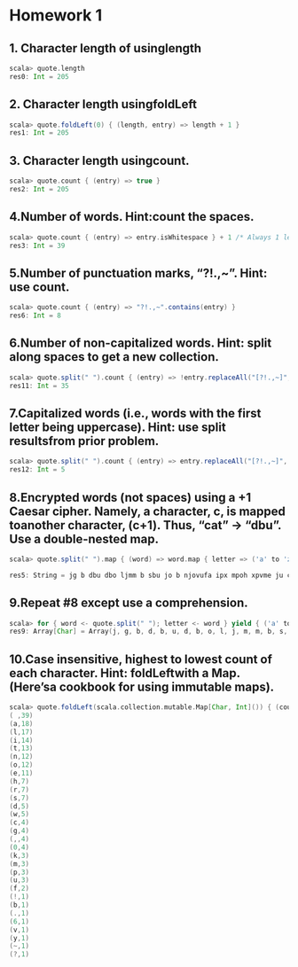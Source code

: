 # Homework 1

## 1. Character length of using ​length
```scala
scala> quote.length
res0: Int = 205
```

## 2. Character length using ​foldLeft
```scala
scala> quote.foldLeft(0) { (length, entry) => length + 1 }
res1: Int = 205
```

## 3. Character length using ​count​.
```scala
scala> quote.count { (entry) => true } 
res2: Int = 205
```

## 4.Number of words. ​Hint:​ count the spaces.
```scala
scala> quote.count { (entry) => entry.isWhitespace } + 1 /* Always 1 less space than words in English */
res3: Int = 39
```

## 5.Number of punctuation marks, “?!.,~”. ​Hint:​ use ​count​.
```scala
scala> quote.count { (entry) => "?!.,~".contains(entry) }
res6: Int = 8
```

## 6.Number of non-capitalized words. ​Hint:​ split along spaces to get a new collection.
```scala
scala> quote.split(" ").count { (entry) => !entry.replaceAll("[?!.,~]", "").head.isUpper } 
res11: Int = 35
```

## 7.Capitalized words (i.e., words with the first letter being uppercase). ​Hint:​ use split resultsfrom prior problem.
```scala
scala> quote.split(" ").count { (entry) => entry.replaceAll("[?!.,~]", "").head.isUpper } 
res12: Int = 5
```

## 8.Encrypted words (not spaces) using a +1 Caesar cipher. Namely, a character, ​c​, is mapped toanother character, (​c​+1). Thus, “cat” → “dbu”. Use a double-nested ​map​.
```scala
scala> quote.split(" ").map { (word) => word.map { letter => ('a' to 'z').apply(('a' to 'z').indexOf(letter.toLower)+1) } }.mkString(" ")

res5: String = jg b dbu dbo ljmm b sbu jo b njovufa ipx mpoh xpvme ju cf ljmmjoh aaaaaa sbuta bia ipx mpoh joeffea nz qfstpobm pqjojpo jt uibu uif sbut xpvme ljmm uif dbua amfxjt dbsspmma po uif bewboubhft pg qbsbmmfmjtn
```

## 9.Repeat #8 except use a comprehension.
```scala
scala> for { word <- quote.split(" "); letter <- word } yield { ('a' to 'z').apply(('a' to 'z').indexOf(letter.toLower)+1) }
res9: Array[Char] = Array(j, g, b, d, b, u, d, b, o, l, j, m, m, b, s, b, u, j, o, b, n, j, o, v, u, f, a, i, p, x, m, p, o, h, x, p, v, m, e, j, u, c, f, l, j, m, m, j, o, h, a, a, a, a, a, a, s, b, u, t, a, b, i, a, i, p, x, m, p, o, h, j, o, e, f, f, e, a, n, z, q, f, s, t, p, o, b, m, p, q, j, o, j, p, o, j, t, u, i, b, u, u, i, f, s, b, u, t, x, p, v, m, e, l, j, m, m, u, i, f, d, b, u, a, a, m, f, x, j, t, d, b, s, s, p, m, m, a, p, o, u, i, f, b, e, w, b, o, u, b, h, f, t, p, g, q, b, s, b, m, m, f, m, j, t, n)
```

## 10.Case insensitive, highest to lowest count of each character. Hint: ​foldLeft​ with a ​Map​. (Here’sa ​cookbook​ for using immutable maps).
```scala
scala> quote.foldLeft(scala.collection.mutable.Map[Char, Int]()) { (count_map, character) => count_map += (character.toLower -> (count_map.getOrElse(character.toLower, 0) + 1) ) }.toSeq.sortWith(_._2 > _._2).foreach(println)
( ,39)
(a,18)
(l,17)
(i,14)
(t,13)
(n,12)
(o,12)
(e,11)
(h,7)
(r,7)
(s,7)
(d,5)
(w,5)
(c,4)
(g,4)
(,,4)
(0,4)
(k,3)
(m,3)
(p,3)
(u,3)
(f,2)
(!,1)
(b,1)
(.,1)
(6,1)
(v,1)
(y,1)
(~,1)
(?,1)
```

